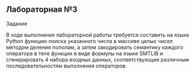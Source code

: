 ## Лабораторная №3
Задание

В ходе выполнения лабораторной работы требуется составить на языке Python функцию поиска указанного числа в массиве целых чисел методом деления пополам, а затем закодировать семантику каждого оператора в теле функции в виде формулы на языке SMTLIB и сгенерировать 4 набора входных данных, соответствующие различным последовательностям выполнения операторов.

